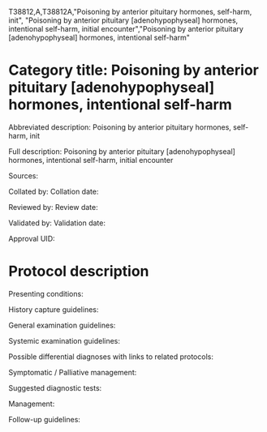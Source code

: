 T38812,A,T38812A,"Poisoning by anterior pituitary hormones, self-harm, init", "Poisoning by anterior pituitary [adenohypophyseal] hormones, intentional self-harm, initial encounter","Poisoning by anterior pituitary [adenohypophyseal] hormones, intentional self-harm"
# Category title: Poisoning by anterior pituitary [adenohypophyseal] hormones, intentional self-harm

Abbreviated description: Poisoning by anterior pituitary hormones, self-harm, init

Full description: Poisoning by anterior pituitary [adenohypophyseal] hormones, intentional self-harm, initial encounter

Sources:

Collated by:
Collation date:

Reviewed by:
Review date:

Validated by:
Validation date:

Approval UID:

# Protocol description

Presenting conditions:

History capture guidelines:

General examination guidelines:

Systemic examination guidelines:

Possible differential diagnoses with links to related protocols:

Symptomatic / Palliative management:

Suggested diagnostic tests:

Management:

Follow-up guidelines:
